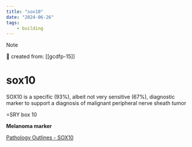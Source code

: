 ```yaml
---
title: "sox10"
date: "2024-06-26"
tags:
    - building
---
```


> [!NOTE]
> 🌱 created from: [[gcdfp-15]]

# sox10

SOX10 is a specific (93%), albeit not very sensitive (67%), diagnostic marker to support a diagnosis of malignant peripheral nerve sheath tumor

=SRY box 10

**Melanoma marker**

[Pathology Outlines - SOX10](https://www.pathologyoutlines.com/topic/stainssox10.html)
